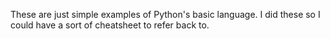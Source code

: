 These are just simple examples of Python's basic language. I did these so I could have a sort of cheatsheet to refer back to.
